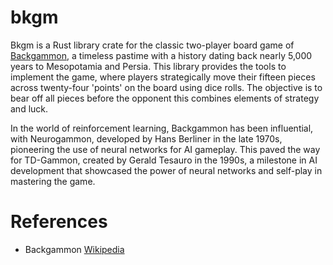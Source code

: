 # bkgm

Bkgm is a Rust library crate for the classic two-player board game of [Backgammon](https://en.wikipedia.org/wiki/backgammon), a timeless pastime with a history dating back nearly 5,000 years to Mesopotamia and Persia. This library provides the tools to implement the game, where players strategically move their fifteen pieces across twenty-four 'points' on the board using dice rolls. The objective is to bear off all pieces before the opponent this combines elements of strategy and luck.

In the world of reinforcement learning, Backgammon has been influential, with Neurogammon, developed by Hans Berliner in the late 1970s, pioneering the use of neural networks for AI gameplay. This paved the way for TD-Gammon, created by Gerald Tesauro in the 1990s, a milestone in AI development that showcased the power of neural networks and self-play in mastering the game.

# References

-   Backgammon [Wikipedia](https://en.wikipedia.org/wiki/Backgammon)
